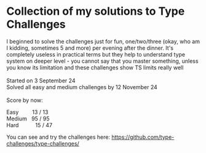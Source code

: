 # Collection of my solutions to Type Challenges

I beginned to solve the challenges just for fun, one/two/three (okay, who am I kidding, sometimes 5 and more) per evening after the dinner. It's completely useless in practical terms but they help to understand type system on deeper level - you cannot say that you master something, unless you know its limitation and these challenges show TS limits really well<br/>
<br/>
Started on 3 September 24<br/>
Solved all easy and medium challenges by 12 November 24<br/>
<br/>
Score by now:<br/>

Easy&nbsp;&nbsp;&nbsp;&nbsp;&nbsp;&nbsp;&nbsp;&nbsp;&nbsp;13 / 13<br/>
Medium&nbsp;&nbsp;&nbsp;95 / 95<br/>
Hard&nbsp;&nbsp;&nbsp;&nbsp;&nbsp;&nbsp;&nbsp;&nbsp;&nbsp;&nbsp;&nbsp;15 / 47<br/>

You can see and try the challenges here:
https://github.com/type-challenges/type-challenges/
